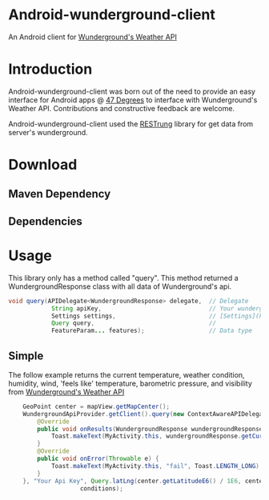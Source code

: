 # Android-wunderground-client

An Android client for [Wunderground's Weather API](http://www.wunderground.com/weather/api/d/docs?d=index)

# Introduction

Android-wunderground-client was born out of the need to provide an easy interface for Android apps @ [47 Degrees](http://47deg.com) to interface with Wunderground's Weather API.
Contributions and constructive feedback are welcome.

Android-wunderground-client used the [RESTrung](https://github.com/47deg/restrung) library for get data from server's wunderground.

# Download

## Maven Dependency

## Dependencies

# Usage

This library only has a method called "query". This method returned a WundergroundResponse class with all data of Wunderground's api.

```java
void query(APIDelegate<WundergroundResponse> delegate,  // Delegate
            String apiKey,                              // Your wunderground api key
            Settings settings,                          // [Settings](http://www.wunderground.com/weather/api/d/docs?d=data/index#standard_request_url_format)
            Query query,                                //
            FeatureParam... features);                  // Data type
```

## Simple

The follow example returns the current temperature, weather condition, humidity, wind, 'feels like' temperature, barometric pressure, and visibility from [Wunderground's Weather API](http://www.wunderground.com/weather/api/d/docs?d=data/conditions)

```java
    GeoPoint center = mapView.getMapCenter();
    WundergroundApiProvider.getClient().query(new ContextAwareAPIDelegate<WundergroundResponse>(MainActivity.this, WundergroundResponse.class, RequestCache.LoadPolicy.NEVER) {
        @Override
        public void onResults(WundergroundResponse wundergroundResponse) {
            Toast.makeText(MyActivity.this, wundergroundResponse.getCurrentObservation().getWeather(), Toast.LENGTH_LONG).show();
        }
        @Override
        public void onError(Throwable e) {
            Toast.makeText(MyActivity.this, "fail", Toast.LENGTH_LONG).show();
        }
    }, "Your Api Key", Query.latLng(center.getLatitudeE6() / 1E6, center.getLongitudeE6()  / 1E6),
                    conditions);
```